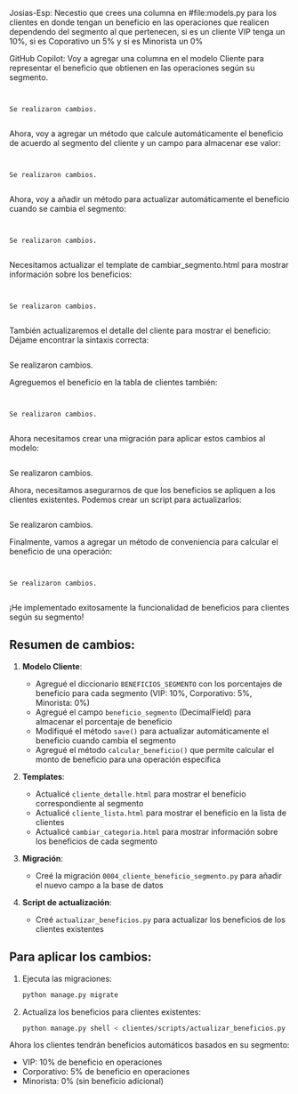 Josias-Esp: Necestio que crees una columna en #file:models.py para los clientes en donde tengan un beneficio en las operaciones que realicen dependendo del segmento al que pertenecen, si es un cliente VIP tenga un 10%, si es Coporativo un 5% y si es Minorista un 0%

GitHub Copilot: Voy a agregar una columna en el modelo Cliente para representar el beneficio que obtienen en las operaciones según su segmento. 
```


Se realizaron cambios.


```
Ahora, voy a agregar un método que calcule automáticamente el beneficio de acuerdo al segmento del cliente y un campo para almacenar ese valor: 
```


Se realizaron cambios.


```
Ahora, voy a añadir un método para actualizar automáticamente el beneficio cuando se cambia el segmento: 
```


Se realizaron cambios.


```
Necesitamos actualizar el template de cambiar_segmento.html para mostrar información sobre los beneficios: 
```


Se realizaron cambios.


```
También actualizaremos el detalle del cliente para mostrar el beneficio: Déjame encontrar la sintaxis correcta: 
````

````


Se realizaron cambios.

Agreguemos el beneficio en la tabla de clientes también: 
```


Se realizaron cambios.


```
Ahora necesitamos crear una migración para aplicar estos cambios al modelo: 
````

````


Se realizaron cambios.

Ahora, necesitamos asegurarnos de que los beneficios se apliquen a los clientes existentes. Podemos crear un script para actualizarlos: 
````

````


Se realizaron cambios.

Finalmente, vamos a agregar un método de conveniencia para calcular el beneficio de una operación: 
```


Se realizaron cambios.


```
¡He implementado exitosamente la funcionalidad de beneficios para clientes según su segmento!

## Resumen de cambios:

1. **Modelo Cliente**:
   - Agregué el diccionario `BENEFICIOS_SEGMENTO` con los porcentajes de beneficio para cada segmento (VIP: 10%, Corporativo: 5%, Minorista: 0%)
   - Agregué el campo `beneficio_segmento` (DecimalField) para almacenar el porcentaje de beneficio
   - Modifiqué el método `save()` para actualizar automáticamente el beneficio cuando cambia el segmento
   - Agregué el método `calcular_beneficio()` que permite calcular el monto de beneficio para una operación específica

2. **Templates**:
   - Actualicé `cliente_detalle.html` para mostrar el beneficio correspondiente al segmento
   - Actualicé `cliente_lista.html` para mostrar el beneficio en la lista de clientes
   - Actualicé `cambiar_categoria.html` para mostrar información sobre los beneficios de cada segmento

3. **Migración**:
   - Creé la migración `0004_cliente_beneficio_segmento.py` para añadir el nuevo campo a la base de datos

4. **Script de actualización**:
   - Creé `actualizar_beneficios.py` para actualizar los beneficios de los clientes existentes

## Para aplicar los cambios:

1. Ejecuta las migraciones:
   ```bash
   python manage.py migrate
   ```

2. Actualiza los beneficios para clientes existentes:
   ```bash
   python manage.py shell < clientes/scripts/actualizar_beneficios.py
   ```

Ahora los clientes tendrán beneficios automáticos basados en su segmento:
- VIP: 10% de beneficio en operaciones
- Corporativo: 5% de beneficio en operaciones
- Minorista: 0% (sin beneficio adicional)
